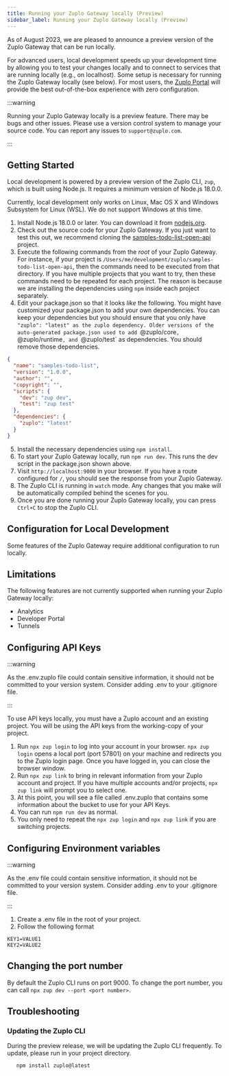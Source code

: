 ```yaml
---
title: Running your Zuplo Gateway locally (Preview)
sidebar_label: Running your Zuplo Gateway locally (Preview)
---
```


As of August 2023, we are pleased to announce a preview version of the Zuplo
Gateway that can be run locally.

For advanced users, local development speeds up your development time by
allowing you to test your changes locally and to connect to services that are
running locally (e.g., on localhost). Some setup is necessary for running the
Zuplo Gateway locally (see below). For most users, the
[Zuplo Portal](https://portal.zuplo.com/) will provide the best out-of-the-box
experience with zero configuration.

:::warning

Running your Zuplo Gateway locally is a preview feature. There may be bugs and
other issues. Please use a version control system to manage your source code.
You can report any issues to `support@zuplo.com`.

:::

## Getting Started

Local development is powered by a preview version of the Zuplo CLI, `zup`, which
is built using Node.js. It requires a minimum version of Node.js 18.0.0.

Currently, local development only works on Linux, Mac OS X and Windows Subsystem
for Linux (WSL). We do not support Windows at this time.

1. Install Node.js 18.0.0 or later. You can download it from
   [nodejs.org](https://nodejs.org/en/download).
2. Check out the source code for your Zuplo Gateway. If you just want to test
   this out, we recommend cloning the
   [samples-todo-list-open-api](https://github.com/zuplo/samples-todo-list-open-api)
   project.
3. Execute the following commands from the _root_ of your Zuplo Gateway. For
   instance, if your project is
   `/Users/me/development/zuplo/samples-todo-list-open-api`, then the commands
   need to be executed from that directory. If you have multiple projects that
   you want to try, then these commands need to be repeated for each project.
   The reason is because we are installing the dependencies using `npm` inside
   each project separately.
4. Edit your package.json so that it looks _like_ the following. You might have
   customized your package.json to add your own dependencies. You can keep your
   dependencies but you should ensure that you only have
   `"zuplo": "latest" as the zuplo dependency. Older versions of the auto-generated package.json used to add `@zuplo/core`, `@zuplo/runtime`, and `@zuplo/test`
   as dependencies. You should remove those dependencies.

```json
{
  "name": "samples-todo-list",
  "version": "1.0.0",
  "author": "",
  "copyright": "",
  "scripts": {
    "dev": "zup dev",
    "test": "zup test"
  },
  "dependencies": {
    "zuplo": "latest"
  }
}
```

5. Install the necessary dependencies using `npm install`.
6. To start your Zuplo Gateway locally, run `npm run dev`. This runs the dev
   script in the package.json shown above.
7. Visit `http://localhost:9000` in your browser. If you have a route configured
   for `/`, you should see the response from your Zuplo Gateway.
8. The Zuplo CLI is running in `watch` mode. Any changes that you make will be
   automatically compiled behind the scenes for you.
9. Once you are done running your Zuplo Gateway locally, you can press `Ctrl+C`
   to stop the Zuplo CLI.

## Configuration for Local Development

Some features of the Zuplo Gateway require additional configuration to run
locally.

## Limitations

The following features are not currently supported when running your Zuplo
Gateway locally:

- Analytics
- Developer Portal
- Tunnels

## Configuring API Keys

:::warning

As the .env.zuplo file could contain sensitive information, it should not be
committed to your version system. Consider adding .env to your .gitignore file.

:::

To use API keys locally, you must have a Zuplo account and an existing project.
You will be using the API keys from the working-copy of your project.

1. Run `npx zup login` to log into your account in your browser. `npx zup login`
   opens a local port (port 57801) on your machine and redirects you to the
   Zuplo login page. Once you have logged in, you can close the browser window.
2. Run `npx zup link` to bring in relevant information from your Zuplo account
   and project. If you have multiple accounts and/or projects, `npx zup link`
   will prompt you to select one.
3. At this point, you will see a file called .env.zuplo that contains some
   information about the bucket to use for your API Keys.
4. You can run `npm run dev` as normal.
5. You only need to repeat the `npx zup login` and `npx zup link` if you are
   switching projects.

## Configuring Environment variables

:::warning

As the .env file could contain sensitive information, it should not be committed
to your version system. Consider adding .env to your .gitignore file.

:::

1. Create a .env file in the root of your project.
2. Follow the following format

```
KEY1=VALUE1
KEY2=VALUE2
```

## Changing the port number

By default the Zuplo CLI runs on port 9000. To change the port number, you can
call `npx zup dev --port <port number>`.

## Troubleshooting

### Updating the Zuplo CLI

During the preview release, we will be updating the Zuplo CLI frequently. To
update, please run in your project directory.

```bash
   npm install zuplo@latest
```
